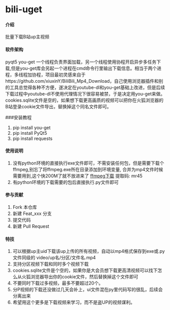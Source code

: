 # bili-uget

#### 介绍
批量下载B站up主视频

#### 软件架构
pyqt5
you-get
一个线程负责界面加载，另一个线程使用协程开启异步多任务下载,但是you-get库会另起一个进程在cmd命令行里输出下载信息。相当于两个进程，多线程加协程，项目最初灵感来自于https://github.com/xiuxinY/BiliBili_Mp4_Download，自己使用浏览器插件和别的工具总觉得各种不方便，遂决定在youtube-dl和you-get基础上改进，但是后续下载过程中youtube-dl不使用代理情况下很容易被禁，于是决定用you-get来做。cookies.sqlite文件是空的，如果想下载更高画质的视频可以把你在火狐浏览器的B站登录cookie文件导出，替换掉这个同名文件即可。


###安装教程

1.  pip install you-get
2.  pip install PyQt5
3.  pip install requests

#### 使用说明

1.  没有python环境的直接执行exe文件即可，不需安装任何包，但是需要下载个ffmpeg,别忘了将ffmpeg.exe所在目录添加到环境变量,
    合并为mp4文件时候需要用到,这个快200M了就不放进来了   [ffmpeg下载](https://pan.baidu.com/s/1ZVWakNq27AnIt8ZvPk6sXw) 提取码: mr45 
2.  有python环境的下载需要的包后直接执行.py文件即可

#### 参与贡献

1.  Fork 本仓库
2.  新建 Feat_xxx 分支
3.  提交代码
4.  新建 Pull Request


#### 特技

1.  可以根据up主uid下载该up上传的所有视频，自动以mp4格式保存到exe或.py文件同级的 video/up名/分区/文件名.mp4
2.  支持分区视频下载和同时多个视频下载
3.  cookies.sqlite文件是个空的，如果你是大会员想下载更高清视频可以找下怎么从火狐浏览器导出你的cookie文件，然后替换掉这个文件即可
4.  不要同时下载过多视频，最多不要超过20个。
5.  分P视频的下载还没做过几天会补上，ui文件混在py里代码写的很乱，后续会分离出来
6.  希望用这个更多是下载视频来学习，而不是盗UP的视频谋利。

